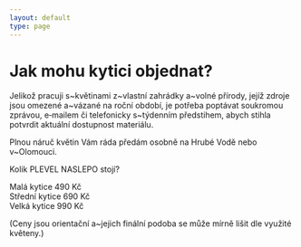 ```yaml
---
layout: default
type: page
---
```


# Jak mohu kytici objednat?

Jelikož pracuji s~květinami z~vlastní zahrádky a~volné přírody, jejíž zdroje jsou omezené a~vázané na roční období, je potřeba poptávat soukromou zprávou, e‑mailem či telefonicky s~týdenním předstihem, abych stihla potvrdit aktuální dostupnost materiálu.

Plnou náruč květin Vám ráda předám osobně na Hrubé Vodě nebo v~Olomouci.

Kolik PLEVEL NASLEPO stojí?

Malá kytice 490 Kč  
Střední kytice 690 Kč  
Velká kytice 990 Kč

(Ceny jsou orientační a~jejich finální podoba se může mírně lišit dle využité květeny.)